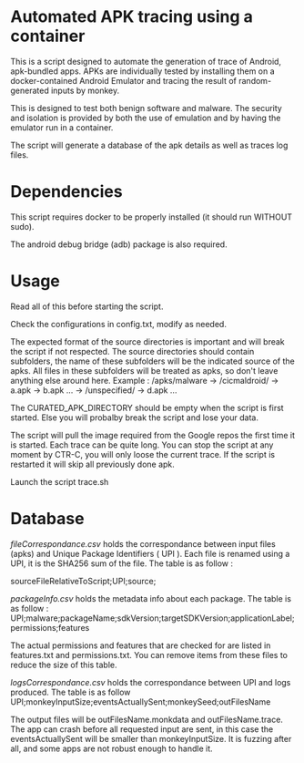 # Automated APK tracing using a container

This is a script designed to automate the generation of trace of Android, apk-bundled apps. APKs are individually tested by installing them on a docker-contained Android Emulator and tracing the result of random-generated inputs by monkey.

This is designed to test both benign software and malware. The security and isolation is provided by both the use of emulation and by having the emulator run in a container.

The script will generate a database of the apk details as well as traces log files.

# Dependencies

This script requires docker to be properly installed (it should run WITHOUT sudo).

The android debug bridge (adb) package is also required.

# Usage

Read all of this before starting the script.

Check the configurations in config.txt, modify as needed.

The expected format of the source directories is important and will break the script if not respected. The source directories should contain subfolders, the name of these subfolders will be the indicated source of the apks. All files in these subfolders will be treated as apks, so don't leave anything else around here.
Example :
    /apks/malware
        -> /cicmaldroid/
            -> a.apk
            -> b.apk
            ...
        -> /unspecified/
            -> d.apk 
            ...

The CURATED_APK_DIRECTORY should be empty when the script is first started. Else you will probalby break the script and lose your data.

The script will pull the image required from the Google repos the first time it is started. Each trace can be quite long. You can stop the script at any moment by CTR-C, you will only loose the current trace. If the script is restarted it will skip all previously done apk.



Launch the script trace.sh


# Database

*fileCorrespondance.csv* holds the correspondance between input files (apks) and Unique Package Identifiers ( UPI ).
Each file is renamed using a UPI, it is the SHA256 sum of the file.
The table is as follow :

sourceFileRelativeToScript;UPI;source;

*packageInfo.csv* holds the metadata info about each package.
The table is as follow : 
UPI;malware;packageName;sdkVersion;targetSDKVersion;applicationLabel;permissions;features

The actual permissions and features that are checked for are listed in features.txt and permissions.txt. You can remove items from these files to reduce the size of this table.

*logsCorrespondance.csv* holds the correspondance between UPI and logs produced.
The table is as follow
UPI;monkeyInputSize;eventsActuallySent;monkeySeed;outFilesName

The output files will be outFilesName.monkdata and outFilesName.trace.
The app can crash before all requested input are sent, in this case the eventsActuallySent will be smaller than monkeyInputSize. It is fuzzing after all, and some apps are not robust enough to handle it.